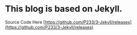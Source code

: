 # This blog is based on Jekyll.
Source Code Here [https://github.com/P233/3-Jekyll/releases](https://github.com/P233/3-Jekyll/releases) 



